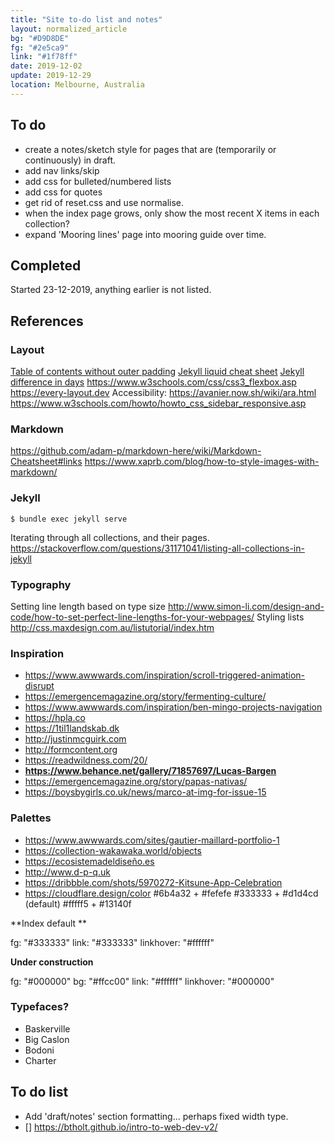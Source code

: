 ```yaml
---
title: "Site to-do list and notes"
layout: normalized_article
bg: "#D9D8DE"
fg: "#2e5ca9"
link: "#1f78ff"
date: 2019-12-02
update: 2019-12-29
location: Melbourne, Australia
---
```

## To do

* create a notes/sketch style for pages that are (temporarily or continuously) in draft.
* add nav links/skip
* add css for bulleted/numbered lists
* add css for quotes
* get rid of reset.css and use normalise.
* when the index page grows, only show the most recent X items in each collection?
* expand 'Mooring lines' page into mooring guide over time.

## Completed
Started 23-12-2019, anything earlier is not listed.

## References

### Layout

[Table of contents without outer padding](https://css-tricks.com/table-borders-inside/)
[Jekyll liquid cheat sheet](https://gist.github.com/JJediny/a466eed62cee30ad45e2)
[Jekyll difference in days](https://stackoverflow.com/questions/31340018/get-the-difference-in-days-between-two-dates-in-jekyll)
<https://www.w3schools.com/css/css3_flexbox.asp>
<https://every-layout.dev>
Accessibility: <https://avanier.now.sh/wiki/ara.html>
<https://www.w3schools.com/howto/howto_css_sidebar_responsive.asp>

### Markdown
<https://github.com/adam-p/markdown-here/wiki/Markdown-Cheatsheet#links>
<https://www.xaprb.com/blog/how-to-style-images-with-markdown/>

### Jekyll
    $ bundle exec jekyll serve

Iterating through all collections, and their pages.
<https://stackoverflow.com/questions/31171041/listing-all-collections-in-jekyll>

### Typography
Setting line length based on type size
<http://www.simon-li.com/design-and-code/how-to-set-perfect-line-lengths-for-your-webpages/>
Styling lists
<http://css.maxdesign.com.au/listutorial/index.htm>

### Inspiration
- <https://www.awwwards.com/inspiration/scroll-triggered-animation-disrupt>
- <https://emergencemagazine.org/story/fermenting-culture/>
- <https://www.awwwards.com/inspiration/ben-mingo-projects-navigation>
- <https://hpla.co>
- <https://1til1landskab.dk>
- <http://justinmcguirk.com>
- <http://formcontent.org>
- <https://readwildness.com/20/>
- **<https://www.behance.net/gallery/71857697/Lucas-Bargen>**
- <https://emergencemagazine.org/story/papas-nativas/>
- <https://boysbygirls.co.uk/news/marco-at-img-for-issue-15>

### Palettes

- <https://www.awwwards.com/sites/gautier-maillard-portfolio-1>
- <https://collection-wakawaka.world/objects>
- <https://ecosistemadeldiseño.es>
- <http://www.d-p-q.uk>
- <https://dribbble.com/shots/5970272-Kitsune-App-Celebration>
- <https://cloudflare.design/color>
#6b4a32 + #fefefe
#333333 + #d1d4cd (default)
#fffff5 + #13140f

**Index default **

fg:   "#333333"
link: "#333333"
linkhover: "#ffffff"

**Under construction**

fg: "#000000"
bg: "#ffcc00"
link: "#ffffff"
linkhover: "#000000"

### Typefaces?
- Baskerville
- Big Caslon
- Bodoni
- Charter


## To do list
- Add 'draft/notes' section formatting... perhaps fixed width type.
- [] <https://btholt.github.io/intro-to-web-dev-v2/>
